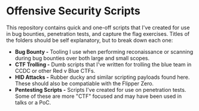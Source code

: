 # Offensive Security Scripts

This repository contains quick and one-off scripts that I've created for use in bug bounties, penetration tests, and capture the flag exercises. Titles of the folders should be self explanatory, but to break down each one:

* **Bug Bounty -** Tooling I use when performing reconaissance or scanning during bug bounties over both large and small scopes.
* **CTF Trolling -** Dumb scripts that I've written for trolling the blue team in CCDC or other Red v Blue CTFs.
* **HID Attacks -** Rubber ducky and similar scripting payloads found here. These should also be compatiable with the Flipper Zero.
* **Pentesting Scripts -** Scripts I've created for use on penetration tests. Some of these are more "CTF" focused and may have been used in talks or a PoC. 
